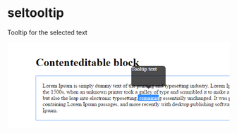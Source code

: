 # seltooltip
Tooltip for the selected text

![ScreenShot](https://raw.githubusercontent.com/reslear/seltooltip/master/screens/Снимок.PNG)
